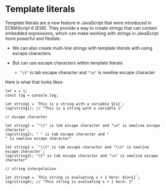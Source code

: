 # Template literals

Template literals are a new feature in JavaScript that were introduced in ECMAScript 6 (ES6). They provide a way to create strings that can contain embedded expressions, which can make working with strings in JavaScript more powerful and flexible.

- We can also create multi-line strings with template literals with using escape characters.

- But can use escape characters within template literals

  - `"\t"` is tab escape character and `"\n"` is newline escape character

Here is what that looks likes:

    let x = 1;
    const log = console.log;

    let string1 = `This is a string with a variable ${x}`;
    log(string1); // "This is a string with a variable 1"

    // escape character

    let string2 = `"\t" is tab escape character and "\n" is newline escape character`;
    log(string2); " " is tab escape character and "
    " is newline escape character"

    let string3 = `"\\t" is tab escape character and "\\n" is newline escape character`;
    log(string3); "\t" is tab escape character and "\n" is newline escape character"

    // string interpolation

    let string4 = `This string is evaluating x + 1 here: ${x+1}`;
    log(string4); // "This string is evaluating x + 1 here: 2"

